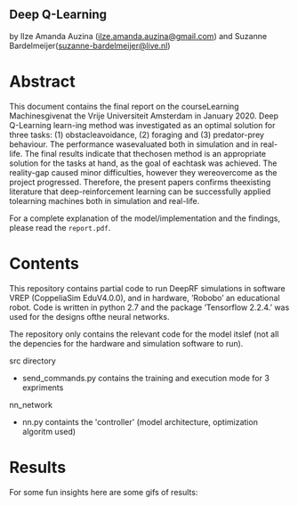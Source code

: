 ## Deep Q-Learning
by Ilze Amanda Auzina (ilze.amanda.auzina@gmail.com) and Suzanne Bardelmeijer(suzanne-bardelmeijer@live.nl)  

# Abstract 
This document contains the final report on the courseLearning Machinesgivenat the Vrije Universiteit Amsterdam in January 2020.  Deep Q-Learning learn-ing method was investigated as an optimal solution for three tasks: (1) obstacleavoidance, (2) foraging and (3) predator-prey behaviour.  The performance wasevaluated both in simulation and in real-life.  The final results indicate that thechosen method is an appropriate solution for the tasks at hand, as the goal of eachtask was achieved. The reality-gap caused minor difficulties, however they wereovercome as the project progressed.  Therefore, the present papers confirms theexisting literature that deep-reinforcement learning can be successfully applied tolearning machines both in simulation and real-life.

For a complete explanation of the model/implementation and the findings, please read the `report.pdf`.

# Contents
This repository contains partial code to run DeepRF simulations in software VREP (CoppeliaSim EduV4.0.0), and in hardware, ’Robobo’ an educational robot. Code is written in python 2.7 and the package ’Tensorflow 2.2.4.’ was used for the designs ofthe neural networks. 

The repository only contains the relevant code for the model itslef (not all the depencies for the hardware and simulation software to run). 

src directory
- send_commands.py contains the training and execution mode for 3 expriments 

nn_network
- nn.py containts the 'controller' (model architecture, optimization algoritm used) 

# Results

For some fun insights here are some gifs of results: 
